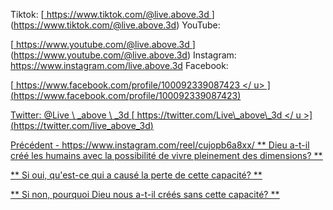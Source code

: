Tiktok:
[<u> https://www.tiktok.com/@live.above.3d </u>] (https://www.tiktok.com/@live.above.3d)   YouTube:

[<u> https://www.youtube.com/@live.above.3d </u>] (https://www.youtube.com/@live.above.3d)   Instagram: <https://www.instagram.com/live.above.3d>
Facebook:

[<u> https://www.facebook.com/profile/100092339087423 </ u> ] (https://www.facebook.com/profile/100092339087423)

Twitter: @Live \ _above \ _3d
[<u> https://twitter.com/Live\_above\_3d </ u >] (https://twitter.com/live_above_3d)

Précédent - https://www.instagram.com/reel/cujopb6a8xx/
** Dieu a-t-il créé les humains avec la possibilité de vivre pleinement des dimensions? **

** Si oui, qu'est-ce qui a causé la perte de cette capacité? **

** Si non, pourquoi Dieu nous a-t-il créés sans cette capacité? **

